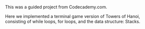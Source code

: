 This was a guided project from Codecademy.com.

Here we implemented a terminal game version of Towers of Hanoi, consisting of while loops, for loops, and the data structure: Stacks.

